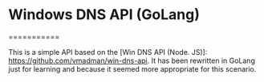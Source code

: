 # Windows DNS API (GoLang)
===========

This is a simple API based on the [Win DNS API (Node. JS)]: https://github.com/vmadman/win-dns-api. It has been rewritten in GoLang just for learning and because it seemed more appropriate for this scenario.
